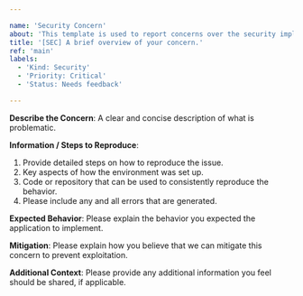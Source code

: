 ```yaml
---

name: 'Security Concern'
about: 'This template is used to report concerns over the security implementations in our projects.'
title: '[SEC] A brief overview of your concern.'
ref: 'main'
labels:
  - 'Kind: Security'
  - 'Priority: Critical'
  - 'Status: Needs feedback'

---
```


**Describe the Concern**: A clear and concise description of what is problematic.

**Information / Steps to Reproduce**:
1. Provide detailed steps on how to reproduce the issue.
2. Key aspects of how the environment was set up.
3. Code or repository that can be used to consistently reproduce the behavior.
4. Please include any and all errors that are generated.

**Expected Behavior**: Please explain the behavior you expected the application to implement.

**Mitigation**: Please explain how you believe that we can mitigate this concern to prevent exploitation.

**Additional Context**: Please provide any additional information you feel should be shared, if applicable.